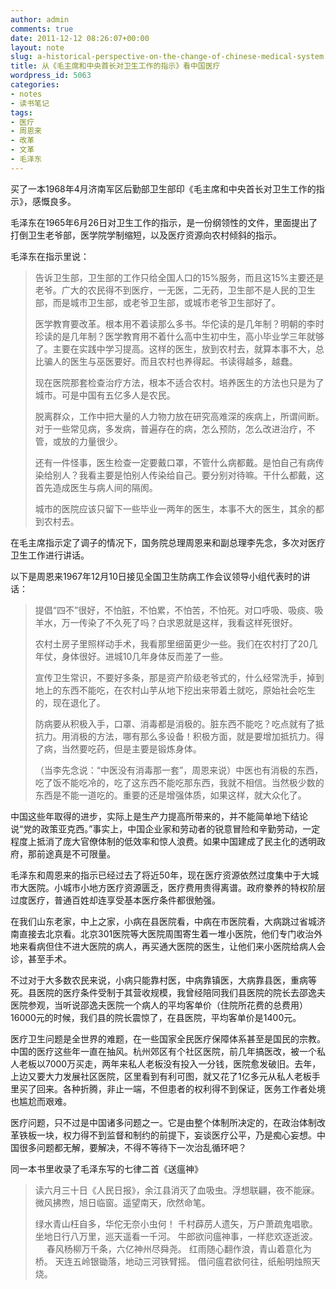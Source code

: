 ```yaml
---
author: admin
comments: true
date: 2011-12-12 08:26:07+00:00
layout: note
slug: a-historical-perspective-on-the-change-of-chinese-medical-system
title: 从《毛主席和中央首长对卫生工作的指示》看中国医疗
wordpress_id: 5063
categories:
- notes
- 读书笔记
tags:
- 医疗
- 周恩来
- 改革
- 文革
- 毛泽东
---
```


买了一本1968年4月济南军区后勤部卫生部印《毛主席和中央首长对卫生工作的指示》，感慨良多。

毛泽东在1965年6月26日对卫生工作的指示，是一份纲领性的文件，里面提出了打倒卫生老爷部，医学院学制缩短，以及医疗资源向农村倾斜的指示。

毛泽东在指示里说：



<blockquote>告诉卫生部，卫生部的工作只给全国人口的15%服务，而且这15%主要还是老爷。广大的农民得不到医疗，一无医，二无药，卫生部不是人民的卫生部，而是城市卫生部，或老爷卫生部，或城市老爷卫生部好了。

医学教育要改革。根本用不着读那么多书。华佗读的是几年制？明朝的李时珍读的是几年制？医学教育用不着什么高中生初中生，高小毕业学三年就够了。主要在实践中学习提高。这样的医生，放到农村去，就算本事不大，总比骗人的医生与巫医要好。而且农村也养得起。书读得越多，越蠢。

现在医院那套检查治疗方法，根本不适合农村。培养医生的方法也只是为了城市。可是中国有五亿多人是农民。

脱离群众，工作中把大量的人力物力放在研究高难深的疾病上，所谓间断。对于一些常见病，多发病，普遍存在的病，怎么预防，怎么改进治疗，不管，或放的力量很少。

还有一件怪事，医生检查一定要戴口罩，不管什么病都戴。是怕自己有病传染给别人？我看主要是怕别人传染给自己。要分别对待嘛。干什么都戴，这首先造成医生与病人间的隔阂。

城市的医院应该只留下一些毕业一两年的医生，本事不大的医生，其余的都到农村去。</blockquote>



在毛主席指示定了调子的情况下，国务院总理周恩来和副总理李先念，多次对医疗卫生工作进行讲话。

以下是周恩来1967年12月10日接见全国卫生防病工作会议领导小组代表时的讲话：


<blockquote>
提倡“四不”很好，不怕脏，不怕累，不怕苦，不怕死。对口呼吸、吸痰、吸羊水，万一传染了不久死了吗？白求恩就是这样，我看这样死很好。

农村土房子里照样动手术，我看那里细菌更少一些。我们在农村打了20几年仗，身体很好。进城10几年身体反而差了一些。

宣传卫生常识，不要好多条，那是资产阶级老爷式的，什么经常洗手，掉到地上的东西不能吃，在农村山芋从地下挖出来带着土就吃，原始社会吃生的，现在退化了。

防病要从积极入手，口罩、消毒都是消极的。脏东西不能吃？吃点就有了抵抗力。用消极的方法，哪有那么多设备！积极方面，就是要增加抵抗力。得了病，当然要吃药，但是主要是锻炼身体。

（当李先念说：“中医没有消毒那一套”，周恩来说）中医也有消极的东西，吃了饭不能吃冷的，吃了这东西不能吃那东西，我就不相信。当然极少数的东西是不能一道吃的。重要的还是增强体质，如果这样，就大众化了。
</blockquote>



中国这些年取得的进步，实际上是生产力提高所带来的，并不能简单地下结论说“党的政策亚克西。”事实上，中国企业家和劳动者的锐意冒险和辛勤劳动，一定程度上抵消了庞大官僚体制的低效率和惊人浪费。如果中国建成了民主化的透明政府，那前途真是不可限量。

毛泽东和周恩来的指示已经过去了将近50年，现在医疗资源依然过度集中于大城市大医院。小城市小地方医疗资源匮乏，医疗费用贵得离谱。政府豢养的特权阶层过度医疗，普通百姓却连享受基本医疗条件都很勉强。

在我们山东老家，中上之家，小病在县医院看，中病在市医院看，大病跳过省城济南直接去北京看。北京301医院等大医院周围寄生着一堆小医院，他们专门收治外地来看病但住不进大医院的病人，再买通大医院的医生，让他们来小医院给病人会诊，甚至手术。

不过对于大多数农民来说，小病只能靠村医，中病靠镇医，大病靠县医，重病等死。县医院的医疗条件受制于其营收规模，我曾经陪同我们县医院的院长去邵逸夫医院参观，当听说邵逸夫医院一个病人的平均客单价（住院所花费的总费用）16000元的时候，我们县的院长震惊了，在县医院，平均客单价是1400元。

医疗卫生问题是全世界的难题，在一些国家全民医疗保障体系甚至是国民的宗教。中国的医疗这些年一直在抽风。杭州郊区有个社区医院，前几年搞医改，被一个私人老板以7000万买走，两年来私人老板没有投入一分钱，医院愈发破旧。去年，上边又要大力发展社区医院，区里看到有利可图，就又花了1亿多元从私人老板手里买了回来。各种折腾，非止一端，不但患者的权利得不到保证，医务工作者处境也尴尬而艰难。

医疗问题，只不过是中国诸多问题之一。它是由整个体制所决定的，在政治体制改革铁板一块，权力得不到监督和制约的前提下，妄谈医疗公平，乃是痴心妄想。中国很多问题都无解，要解决，不得不等待下一次治乱循环吧？

同一本书里收录了毛泽东写的七律二首《送瘟神》



<blockquote>读六月三十日《人民日报》，余江县消灭了血吸虫。浮想联翩，夜不能寐。微风拂煦，旭日临窗。遥望南天，欣然命笔。

绿水青山枉自多，华佗无奈小虫何！
千村薜苈人遗矢，万户萧疏鬼唱歌。
坐地日行八万里，巡天遥看一千河。
牛郎欲问瘟神事，一样悲欢逐逝波。
　
春风杨柳万千条，六亿神州尽舜尧。
红雨随心翻作浪，青山着意化为桥。
天连五岭银锄落，地动三河铁臂摇。
借问瘟君欲何往，纸船明烛照天烧。</blockquote>
